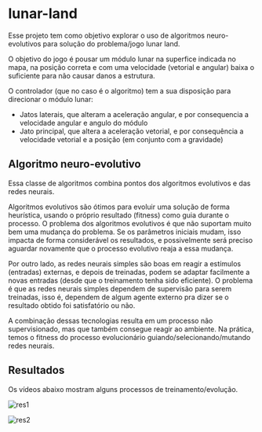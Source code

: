 # lunar-land

Esse projeto tem como objetivo explorar o uso de algoritmos neuro-evolutivos para solução do problema/jogo lunar land.

O objetivo do jogo é pousar um módulo lunar na superfice indicada no mapa, na posição correta e com uma velocidade (vetorial e angular) baixa o suficiente para não causar danos a estrutura.

O controlador (que no caso é o algoritmo) tem a sua disposição para direcionar o módulo lunar:

* Jatos laterais, que alteram a aceleração angular, e por consequencia a velocidade angular e angulo do módulo
* Jato principal, que altera a aceleração vetorial, e por consequência a velocidade vetorial e a posição (em conjunto com a gravidade)

## Algoritmo neuro-evolutivo

Essa classe de algoritmos combina pontos dos algoritmos evolutivos e das redes neurais.

Algoritmos evolutivos são ótimos para evoluir uma solução de forma heurística, usando o próprio resultado (fitness) como guia durante o processo. O problema dos algoritmos evolutivos é que não suportam muito bem uma mudança do problema. Se os parâmetros iniciais mudam, isso impacta de forma considerável os resultados, e possivelmente será preciso aguardar novamente que o processo evolutivo reaja a essa mudança.

Por outro lado, as redes neurais simples são boas em reagir a estímulos (entradas) externas, e depois de treinadas, podem se adaptar facilmente a novas entradas (desde que o treinamento tenha sido eficiente). O problema é que as redes neurais simples dependem de supervisão para serem treinadas, isso é, dependem de algum agente externo pra dizer se o resultado obtido foi satisfatório ou não.

A combinação dessas tecnologias resulta em um processo não supervisionado, mas que também consegue reagir ao ambiente. Na prática, temos o fitness do processo evolucionário guiando/selecionando/mutando redes neurais.

## Resultados

Os vídeos abaixo mostram alguns processos de treinamento/evolução.

![res1](./doc/res1.gif)

![res2](./doc/res2.gif)
